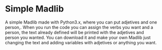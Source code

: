 # Simple Madlib
 A simple Madlib made with Python3.x, where you can put adjetives and one person,. When you run the code you can assign the verbs you want and a person, the text already defined will be printed with the adjetives and person you wanted. You can download it and make your own Madlib just changing the text and adding variables with adjetives or anything you want. 
